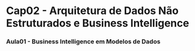 # Cap02 - Arquitetura de Dados Não Estruturados e Business Intelligence

### Aula01 - Business Intelligence em Modelos de Dados